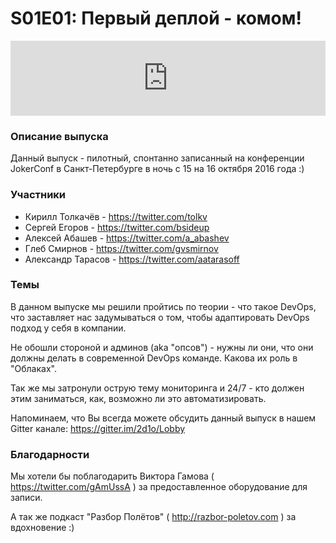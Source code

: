 # S01E01: Первый деплой - комом!

<iframe width="100%" height="120" src="https://www.mixcloud.com/widget/iframe/?feed=https%3A%2F%2Fwww.mixcloud.com%2F2d1o%2Fs01e01-%25D0%25BF%25D0%25B5%25D1%2580%25D0%25B2%25D1%258B%25D0%25B9-%25D0%25B4%25D0%25B5%25D0%25BF%25D0%25BB%25D0%25BE%25D0%25B9-%25D0%25BA%25D0%25BE%25D0%25BC%25D0%25BE%25D0%25BC%2F&hide_cover=1&light=1" frameborder="0"></iframe>

### Описание выпуска
Данный выпуск - пилотный, спонтанно записанный на конференции JokerConf в Санкт-Петербурге в ночь с 15 на 16 октября 2016 года :)

### Участники
* Кирилл Толкачёв - https://twitter.com/tolkv
* Сергей Егоров - https://twitter.com/bsideup
* Алексей Абашев - https://twitter.com/a_abashev
* Глеб Смирнов - https://twitter.com/gvsmirnov
* Александр Тарасов - https://twitter.com/aatarasoff

### Темы
В данном выпуске мы решили пройтись по теории - что такое DevOps, что заставляет нас задумываться о том, чтобы адаптировать DevOps подход у себя в компании.

Не обошли стороной и админов (aka "опсов") - нужны ли они, что они должны делать в современной DevOps команде. Какова их роль в "Облаках".

Так же мы затронули острую тему мониторинга и 24/7 - кто должен этим заниматься, как, возможно ли это автоматизировать.

Напоминаем, что Вы всегда можете обсудить данный выпуск в нашем Gitter канале: https://gitter.im/2d1o/Lobby

### Благодарности
Мы хотели бы поблагодарить Виктора Гамова ( https://twitter.com/gAmUssA ) за предоставленное оборудование для записи. 

А так же подкаст "Разбор Полётов" ( http://razbor-poletov.com ) за вдохновение :)
